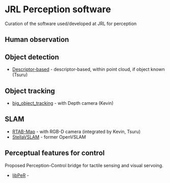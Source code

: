 # JRL Perception software
Curation of the software used/developed at JRL for perception

## Human observation

## Object detection
- [Descriptor-based]() - descriptor-based, within point cloud, if object known (Tsuru)

## Object tracking
- [big_object_tracking](https://gite.lirmm.fr/chappellet/big_object_tracking) - with Depth camera (Kevin)

## SLAM
- [RTAB-Map](https://github.com/introlab/rtabmap) - with RGB-D camera (integrated by Kevin, Tsuru)
- [StellaVSLAM](https://github.com/stella-cv/stella_vslam) - former OpenVSLAM

## Perceptual features for control 
Proposed Perception-Control bridge for tactile sensing and visual servoing.

- [libPeR]() - 
